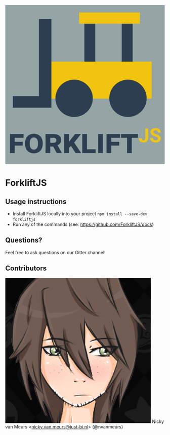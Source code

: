 ![ForkliftJS](https://github.com/ForkliftJS/docs/raw/master/images/logos/logo.png)
# ForkliftJS

## Usage instructions
* Install ForkliftJS locally into your project `npm install --save-dev forkliftjs`
* Run any of the commands (see: https://github.com/ForkliftJS/docs)

## Questions?
Feel free to ask questions on our Gitter channel!

## Contributors
![nvanmeurs](https://github.com/ForkliftJS/docs/raw/master/images/contributors/nvanmeurs.png)
Nicky van Meurs \<nicky.van.meurs@just-bi.nl\> (@nvanmeurs)

